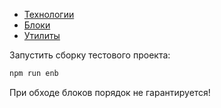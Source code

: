 - [Технологии](TECHS.md)
- [Блоки](BLOCKS.md)
- [Утилиты](TOOLS.md)


Запустить сборку тестового проекта:

```sh
npm run enb
```

При обходе блоков порядок не гарантируется!

